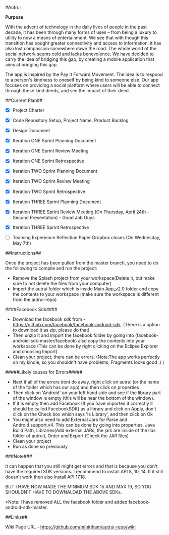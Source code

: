 #Autrui

**Purpose**

With the advent of technology in the daily lives of people in the past decade, it has been through many forms of uses – from being a luxury to utility to now a means of entertainment. We see that with though this transition has bought greater connectivity and access to information, it has also lost compassion somewhere down the road. The whole world of the social network seems cold and lacks benevolence. We have decided to carry the idea of bridging this gap, by creating a mobile application that aims at bridging this gap. 

The app is inspired by the Pay It Forward Movement. The idea is to respond to a person's kindness to oneself by being kind to someone else. Our app focuses on providing a social platform where users will be able to connect through these kind deeds, and see the impact of their deed.


##Current Plan##

- [x] Project Charter
- [x] Code Repository Setup, Project Name, Product Backlog 
- [x] Design Document
- [x] Iteration ONE Sprint Planning Document
- [x] Iteration ONE Sprint Review Meeting 
- [x] Iteration ONE Sprint Retrospective 
- [x] Iteration TWO Sprint Planning Document 
- [x] Iteration TWO Sprint Review Meeting 
- [x] Iteration TWO Sprint Retrospective 
- [x] Iteration THREE Sprint Planning Document 
- [x] Iteration THREE Sprint Review Meeting (On Thursday, April 24th - Second Presentation) - Good Job Guys
- [x] Iteration THREE Sprint Retrospective
- [ ] Teaming Experience Reflection Paper Dropbox closes (On Wednesday, May 7th)


##Instructions##

Once the project has been pulled from the master branch, you need to do the following to compile and run the project:

- Remove the Splash project from your workspace(Delete it, but make sure to not delete the files from your computer)
- Import the autrui folder which is inside Main App_v2.0 folder and copy the contents to your workspace (make sure the workspace is different from the autrui-repo)

####Facebook Sdk####

- Download the facebook sdk from - https://github.com/facebook/facebook-android-sdk. (There is a option to download it as zip, please do that)
- Then unzip it and import the facebook folder by going into (facebook-android-sdk-master/facebook) also copy the contents into your workspace (This can be done by right clicking on the Eclipse Explorer and choosing Import)
- Clean your project, there can be errors. (Note:The app works perfectly on my kindle, so you shouldn't have problems, Fragments looks good :) ) 

#####Likely causes for Errors#####

- Next if all of the errors dont do away, right click on autrui (or the name of the folder which has our app) and then click on properties
- Then click on 'Android' on your left hand side and see if the library part of the window is empty (this will be near the bottom of the window).
- If it is empty then add Facebook (If you have imported it correctly it should be called FacebookSDK) as a library and click on Apply, don't click on the Check box which says 'Is Library', and then click on Ok
- You might also need to add External Jars for Parse and Android.support.v4.  This can be done by going into properties, Java Build Path, Libraries(Add external JARs, the jars are inside of the libs folder of autrui), Order and Export (Check the JAR files)
- Clean your project
- Run as done so previously

###Note###

It can happen that you still might get errors and that is because you don't have the required SDK versions. I recommend to install API 8, 10, 14. If it still doesn't work then also install API 17,18. 

BUT I HAVE NOW MADE THE MINIMUM SDK 15 AND MAX 19, SO YOU SHOULDN'T HAVE TO DOWNALOAD THE ABOVE SDKs.

*Note: I have removed ALL the facebook folder and added facebook-android-sdk-master. 

##Links##

Wiki Page URL - https://github.com/mihirjham/autrui-repo/wiki
